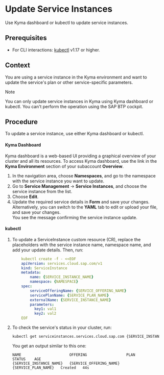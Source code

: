 # Update Service Instances

Use Kyma dashboard or kubectl to update service instances.

## Prerequisites

* For CLI interactions: [kubectl](https://kubernetes.io/docs/tasks/tools/) v1.17 or higher.

## Context

You are using a service instance in the Kyma environment and want to update the service's plan or other service-specific parameters.

> [!NOTE]
> You can only update service instances in Kyma using Kyma dashboard or kubectl. You can't perform the operation using the SAP BTP cockpit.

## Procedure

To update a service instance, use either Kyma dashboard or kubectl.

<!-- tabs:start -->
#### **Kyma Dashboard**

Kyma dashboard is a web-based UI providing a graphical overview of your cluster and all its resources.
To access Kyma dashboard, use the link in the **Kyma Environment** section of your subaccount **Overview**.

1. In the navigation area, choose **Namespaces**, and go to the namespace with the service instance you want to update.
2. Go to **Service Management** -> **Service Instances**, and choose the service instance from the list.
3. Choose **Edit**.
4. Update the required service details in **Form** and save your changes.<br>Alternatively, you can switch to the **YAML** tab to edit or upload your file, and save your changes.<br>
You see the message confirming the service instance update.

#### **kubectl**

1.  To update a ServiceInstance custom resource (CR), replace the placeholders with the service instance name, namespace name, and add your update details. Then, run: 

    ```yaml
        kubectl create -f - <<EOF 
        apiVersion: services.cloud.sap.com/v1
        kind: ServiceInstance
        metadata:
            name: {SERVICE_INSTANCE_NAME}
            namespace: {NAMESPACE} 
        spec:
            serviceOfferingName: {SERVICE_OFFERING_NAME}
            servicePlanName: {SERVICE_PLAN_NAME}
            externalName: {SERVICE_INSTANCE_NAME}
            parameters:
              key1: val1
              key2: val2
        EOF
    ```
    
2.  To check the service's status in your cluster, run:
   
    ```bash
    kubectl get serviceinstances.services.cloud.sap.com {SERVICE_INSTANCE_NAME} -n {NAMESPACE}
    ```

    You get an output similar to this one:

    ```
    NAME                      OFFERING                  PLAN                  STATUS    AGE
    {SERVICE_INSTANCE_NAME}   {SERVICE_OFFERING_NAME}   {SERVICE_PLAN_NAME}   Created   44s
    ```
<!-- tabs:end -->
